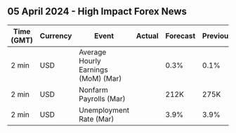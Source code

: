 ## 05 April 2024 - High Impact Forex News

| Time (GMT) | Currency | Event | Actual | Forecast | Previous |
|------|----------|-------|--------|----------|----------|
| 2 min | USD | Average Hourly Earnings (MoM) (Mar) |  | 0.3% | 0.1% |
| 2 min | USD | Nonfarm Payrolls (Mar) |  | 212K | 275K |
| 2 min | USD | Unemployment Rate (Mar) |  | 3.9% | 3.9% |
